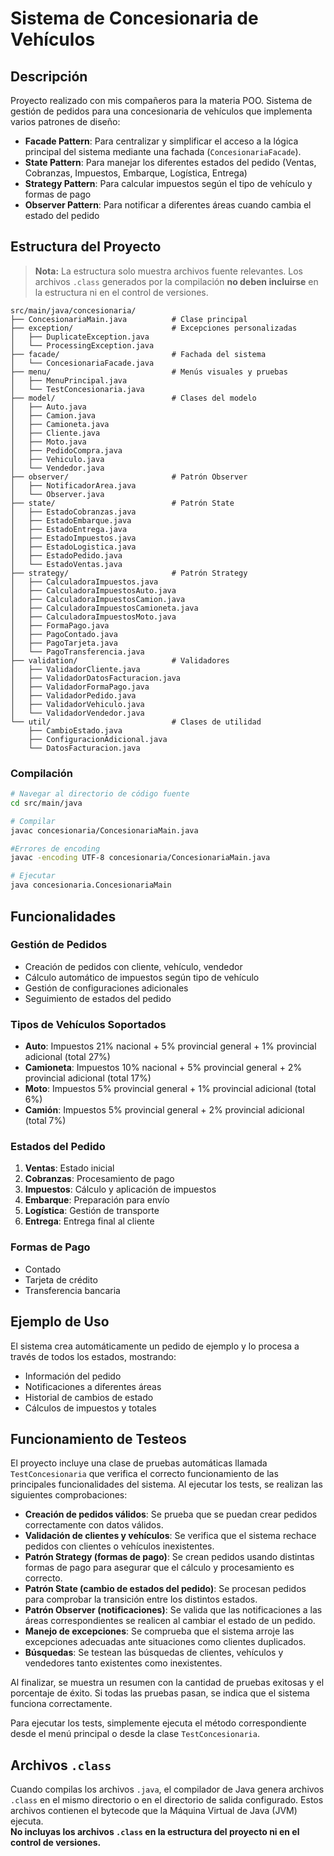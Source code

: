 # Sistema de Concesionaria de Vehículos

## Descripción
Proyecto realizado con mis compañeros para la materia POO. Sistema de gestión de pedidos para una concesionaria de vehículos que implementa varios patrones de diseño:

- **Facade Pattern**: Para centralizar y simplificar el acceso a la lógica principal del sistema mediante una fachada (`ConcesionariaFacade`).
- **State Pattern**: Para manejar los diferentes estados del pedido (Ventas, Cobranzas, Impuestos, Embarque, Logística, Entrega)
- **Strategy Pattern**: Para calcular impuestos según el tipo de vehículo y formas de pago
- **Observer Pattern**: Para notificar a diferentes áreas cuando cambia el estado del pedido

## Estructura del Proyecto

> **Nota:** La estructura solo muestra archivos fuente relevantes. Los archivos `.class` generados por la compilación **no deben incluirse** en la estructura ni en el control de versiones.

```
src/main/java/concesionaria/
├── ConcesionariaMain.java          # Clase principal
├── exception/                      # Excepciones personalizadas
│   ├── DuplicateException.java
│   └── ProcessingException.java
├── facade/                         # Fachada del sistema
│   └── ConcesionariaFacade.java
├── menu/                           # Menús visuales y pruebas
│   ├── MenuPrincipal.java
│   └── TestConcesionaria.java
├── model/                          # Clases del modelo
│   ├── Auto.java
│   ├── Camion.java
│   ├── Camioneta.java
│   ├── Cliente.java
│   ├── Moto.java
│   ├── PedidoCompra.java
│   ├── Vehiculo.java
│   └── Vendedor.java
├── observer/                       # Patrón Observer
│   ├── NotificadorArea.java
│   └── Observer.java
├── state/                          # Patrón State
│   ├── EstadoCobranzas.java
│   ├── EstadoEmbarque.java
│   ├── EstadoEntrega.java
│   ├── EstadoImpuestos.java
│   ├── EstadoLogistica.java
│   ├── EstadoPedido.java
│   └── EstadoVentas.java
├── strategy/                       # Patrón Strategy
│   ├── CalculadoraImpuestos.java
│   ├── CalculadoraImpuestosAuto.java
│   ├── CalculadoraImpuestosCamion.java
│   ├── CalculadoraImpuestosCamioneta.java
│   ├── CalculadoraImpuestosMoto.java
│   ├── FormaPago.java
│   ├── PagoContado.java
│   ├── PagoTarjeta.java
│   └── PagoTransferencia.java
├── validation/                     # Validadores
│   ├── ValidadorCliente.java
│   ├── ValidadorDatosFacturacion.java
│   ├── ValidadorFormaPago.java
│   ├── ValidadorPedido.java
│   ├── ValidadorVehiculo.java
│   └── ValidadorVendedor.java
└── util/                           # Clases de utilidad
    ├── CambioEstado.java
    ├── ConfiguracionAdicional.java
    └── DatosFacturacion.java
```


### Compilación
```bash
# Navegar al directorio de código fuente
cd src/main/java

# Compilar
javac concesionaria/ConcesionariaMain.java

#Errores de encoding
javac -encoding UTF-8 concesionaria/ConcesionariaMain.java

# Ejecutar
java concesionaria.ConcesionariaMain
```

## Funcionalidades

### Gestión de Pedidos
- Creación de pedidos con cliente, vehículo, vendedor
- Cálculo automático de impuestos según tipo de vehículo
- Gestión de configuraciones adicionales
- Seguimiento de estados del pedido

### Tipos de Vehículos Soportados
- **Auto**: Impuestos 21% nacional + 5% provincial general + 1% provincial adicional (total 27%)
- **Camioneta**: Impuestos 10% nacional + 5% provincial general + 2% provincial adicional (total 17%)
- **Moto**: Impuestos 5% provincial general + 1% provincial adicional (total 6%)
- **Camión**: Impuestos 5% provincial general + 2% provincial adicional (total 7%)

### Estados del Pedido
1. **Ventas**: Estado inicial
2. **Cobranzas**: Procesamiento de pago
3. **Impuestos**: Cálculo y aplicación de impuestos
4. **Embarque**: Preparación para envío
5. **Logística**: Gestión de transporte
6. **Entrega**: Entrega final al cliente

### Formas de Pago
- Contado
- Tarjeta de crédito
- Transferencia bancaria

## Ejemplo de Uso

El sistema crea automáticamente un pedido de ejemplo y lo procesa a través de todos los estados, mostrando:
- Información del pedido
- Notificaciones a diferentes áreas
- Historial de cambios de estado
- Cálculos de impuestos y totales


## Funcionamiento de Testeos

El proyecto incluye una clase de pruebas automáticas llamada `TestConcesionaria` que verifica el correcto funcionamiento de las principales funcionalidades del sistema. Al ejecutar los tests, se realizan las siguientes comprobaciones:

- **Creación de pedidos válidos**: Se prueba que se puedan crear pedidos correctamente con datos válidos.
- **Validación de clientes y vehículos**: Se verifica que el sistema rechace pedidos con clientes o vehículos inexistentes.
- **Patrón Strategy (formas de pago)**: Se crean pedidos usando distintas formas de pago para asegurar que el cálculo y procesamiento es correcto.
- **Patrón State (cambio de estados del pedido)**: Se procesan pedidos para comprobar la transición entre los distintos estados.
- **Patrón Observer (notificaciones)**: Se valida que las notificaciones a las áreas correspondientes se realicen al cambiar el estado de un pedido.
- **Manejo de excepciones**: Se comprueba que el sistema arroje las excepciones adecuadas ante situaciones como clientes duplicados.
- **Búsquedas**: Se testean las búsquedas de clientes, vehículos y vendedores tanto existentes como inexistentes.

Al finalizar, se muestra un resumen con la cantidad de pruebas exitosas y el porcentaje de éxito. Si todas las pruebas pasan, se indica que el sistema funciona correctamente.

Para ejecutar los tests, simplemente ejecuta el método correspondiente desde el menú principal o desde la clase `TestConcesionaria`.

## Archivos `.class`

Cuando compilas los archivos `.java`, el compilador de Java genera archivos `.class` en el mismo directorio o en el directorio de salida configurado. Estos archivos contienen el bytecode que la Máquina Virtual de Java (JVM) ejecuta.  
**No incluyas los archivos `.class` en la estructura del proyecto ni en el control de versiones.**


